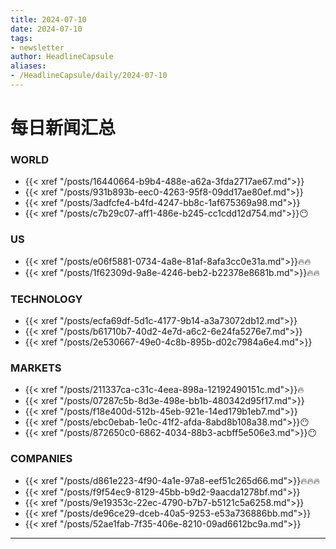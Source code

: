 ```yaml
---
title: 2024-07-10
date: 2024-07-10
tags: 
- newsletter
author: HeadlineCapsule
aliases: 
- /HeadlineCapsule/daily/2024-07-10
---
```


# 每日新闻汇总

### WORLD

- {{< xref "/posts/16440664-b9b4-488e-a62a-3fda2717ae67.md">}}
- {{< xref "/posts/931b893b-eec0-4263-95f8-09dd17ae80ef.md">}}
- {{< xref "/posts/3adfcfe4-b4fd-4247-bb8c-1af675369a98.md">}}
- {{< xref "/posts/c7b29c07-aff1-486e-b245-cc1cdd12d754.md">}}😶

### US

- {{< xref "/posts/e06f5881-0734-4a8e-81af-8afa3cc0e31a.md">}}🔥🔥
- {{< xref "/posts/1f62309d-9a8e-4246-beb2-b22378e8681b.md">}}🔥🔥

### TECHNOLOGY

- {{< xref "/posts/ecfa69df-5d1c-4177-9b14-a3a73072db12.md">}}
- {{< xref "/posts/b61710b7-40d2-4e7d-a6c2-6e24fa5276e7.md">}}
- {{< xref "/posts/2e530667-49e0-4c8b-895b-d02c7984a6e4.md">}}

### MARKETS

- {{< xref "/posts/211337ca-c31c-4eea-898a-12192490151c.md">}}🔥
- {{< xref "/posts/07287c5b-8d3e-498e-bb1b-480342d95f17.md">}}
- {{< xref "/posts/f18e400d-512b-45eb-921e-14ed179b1eb7.md">}}
- {{< xref "/posts/ebc0ebab-1e0c-41f2-afda-8abd8b108a38.md">}}😶
- {{< xref "/posts/872650c0-6862-4034-88b3-acbff5e506e3.md">}}😶

### COMPANIES

- {{< xref "/posts/d861e223-4f90-4a1e-97a8-eef51c265d66.md">}}🔥🔥🔥
- {{< xref "/posts/f9f54ec9-8129-45bb-b9d2-9aacda1278bf.md">}}
- {{< xref "/posts/9e19353c-22ec-4790-b7b7-b5121c5a6258.md">}}
- {{< xref "/posts/de96ce29-dceb-40a5-9253-e53a736886bb.md">}}
- {{< xref "/posts/52ae1fab-7f35-406e-8210-09ad6612bc9a.md">}}

---

